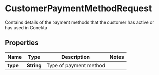 

# CustomerPaymentMethodRequest

Contains details of the payment methods that the customer has active or has used in Conekta

## Properties

| Name | Type | Description | Notes |
|------------ | ------------- | ------------- | -------------|
|**type** | **String** | Type of payment method |  |



